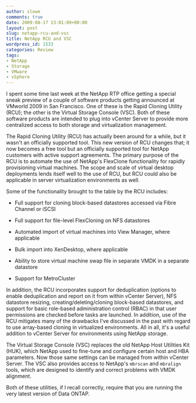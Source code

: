```yaml
---
author: slowe
comments: true
date: 2009-08-17 13:01:09+00:00
layout: post
slug: netapp-rcu-and-vsc
title: NetApp RCU and VSC
wordpress_id: 1533
categories: Review
tags:
- NetApp
- Storage
- VMware
- vSphere
---
```


I spent some time last week at the NetApp RTP office getting a special sneak preview of a couple of software products getting announced at VMworld 2009 in San Francisco. One of these is the Rapid Cloning Utility (RCU); the other is the Virtual Storage Console (VSC). Both of these software products are intended to plug into vCenter Server to provide more centralized access to both storage and virtualization management.

The Rapid Cloning Utility (RCU) has actually been around for a while, but it wasn't an officially supported tool. This new version of RCU changes that; it now becomes a free tool but an officially supported tool for NetApp customers with active support agreements. The primary purpose of the RCU is to automate the use of NetApp's FlexClone functionality for rapidly provisioning virtual machines. The scope and scale of virtual desktop deployments lends itself well to the use of RCU, but RCU could also be applicable in server virtualization environments as well.

Some of the functionality brought to the table by the RCU includes:

* Full support for cloning block-based datastores accessed via Fibre Channel or iSCSI

* Full support for file-level FlexCloning on NFS datastores

* Automated import of virtual machines into View Manager, where applicable

* Bulk import into XenDesktop, where applicable

* Ability to store virtual machine swap file in separate VMDK in a separate datastore

* Support for MetroCluster

In addition, the RCU incorporates support for deduplication (options to enable deduplication and report on it from within vCenter Server), NFS datastore resizing, creating/deleting/cloning block-based datastores, and support for basic role-based administration control (RBAC) in that user permissions are checked before tasks are launched. In addition, use of the RCU mitigates many of the drawbacks I've discussed in the past with regard to use array-based cloning in virtualized environments. All in all, it's a useful addition to vCenter Server for environments using NetApp storage.

The Virtual Storage Console (VSC) replaces the old NetApp Host Utilities Kit (HUK), which NetApp used to fine-tune and configure certain host and HBA parameters. Now those same settings can be managed from within vCenter Server. The VSC also provides access to NetApp's `mbrscan` and `mbralign` tools, which are designed to identify and correct problems with VMDK alignment.

Both of these utilities, if I recall correctly, require that you are running the very latest version of Data ONTAP.
